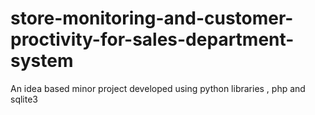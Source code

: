 # store-monitoring-and-customer-proctivity-for-sales-department-system
An idea based minor project developed using python libraries , php and sqlite3
